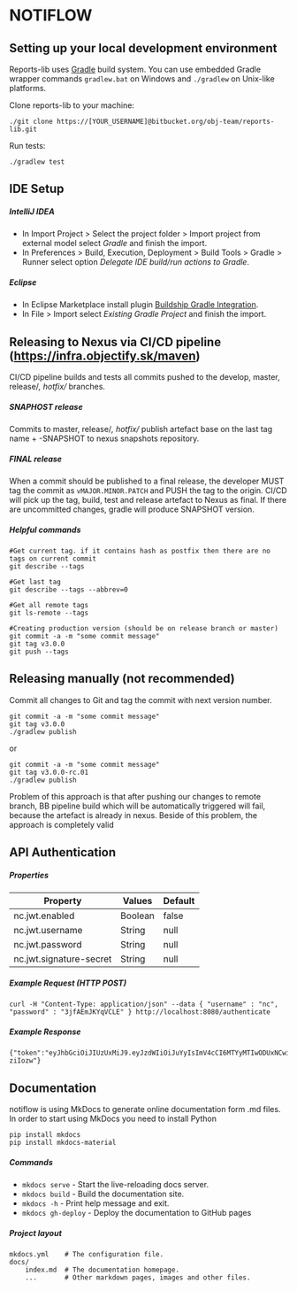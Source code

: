 # NOTIFLOW

## Setting up your local development environment

Reports-lib uses [Gradle](https://gradle.org) build system. You can use embedded Gradle wrapper commands `gradlew.bat` on Windows and `./gradlew` on Unix-like platforms.

Clone reports-lib to your machine:

```
./git clone https://[YOUR_USERNAME]@bitbucket.org/obj-team/reports-lib.git
```

Run tests:

```
./gradlew test
```

## IDE Setup
##### IntelliJ IDEA

* In Import Project > Select the project folder > Import project from external model select *Gradle* and finish the import. 
* In Preferences > Build, Execution, Deployment > Build Tools > Gradle > Runner select option *Delegate IDE build/run actions to Gradle*. 

##### Eclipse

* In Eclipse Marketplace install plugin [Buildship Gradle Integration](http://marketplace.eclipse.org/content/buildship-gradle-integration).
* In File > Import select *Existing Gradle Project* and finish the import.

## Releasing to Nexus via CI/CD pipeline (https://infra.objectify.sk/maven)

CI/CD pipeline builds and tests all commits pushed to the develop, master, release/*, hotfix/* branches. 

##### SNAPHOST release
Commits to master, release/*, hotfix/* publish artefact base on the last tag name + -SNAPSHOT to nexus snapshots repository.

##### FINAL release
When a commit should be published to a final release, the developer MUST tag the commit as `vMAJOR.MINOR.PATCH` and PUSH the tag to the origin. 
CI/CD will pick up the tag, build, test and release artefact to Nexus as final. If there are uncommitted changes, gradle will produce SNAPSHOT version. 

##### Helpful commands

```
#Get current tag. if it contains hash as postfix then there are no tags on current commit 
git describe --tags 					

#Get last tag
git describe --tags --abbrev=0		

#Get all remote tags
git ls-remote --tags

#Creating production version (should be on release branch or master)
git commit -a -m "some commit message"
git tag v3.0.0 
git push --tags

```

## Releasing manually (not recommended)

Commit all changes to Git and tag the commit with next version number. 

```
git commit -a -m "some commit message"
git tag v3.0.0 
./gradlew publish
```

or

```
git commit -a -m "some commit message"
git tag v3.0.0-rc.01
./gradlew publish
```

Problem of this approach is that after pushing our changes to remote branch, BB pipeline build which will be automatically triggered will fail, because the artefact is already in nexus. Beside of this problem, the approach is completely valid


## API Authentication

##### Properties

| Property                | Values                  | Default |
|-------------------------|-------------------------|---------|
| nc.jwt.enabled          | Boolean                 | false   |
| nc.jwt.username         | String                  | null    |
| nc.jwt.password         | String                  | null    |
| nc.jwt.signature-secret | String                  | null    |

##### Example Request (HTTP POST)

```
curl -H "Content-Type: application/json" --data { "username" : "nc", "password" : "3jfAEmJKYqVCLE" } http://localhost:8080/authenticate
```

##### Example Response

```
{"token":"eyJhbGciOiJIUzUxMiJ9.eyJzdWIiOiJuYyIsImV4cCI6MTYyMTIwODUxNCwiaWF0IjoxNjIxMTkwNTE0fQ.Se6yitIkVvbyVkWZIZk8Vxpr_Gp0L9uONW9ErideekzKlQUfogSfdqVz7LPGAZcZR2JK0OiYsjRSQq5-ziIozw"}
```

## Documentation

notiflow is using MkDocs to generate online documentation form .md files. In order to start using MkDocs you need to install Python

```
pip install mkdocs
pip install mkdocs-material
```

##### Commands

* `mkdocs serve` - Start the live-reloading docs server.
* `mkdocs build` - Build the documentation site.
* `mkdocs -h` - Print help message and exit.
* `mkdocs gh-deploy` - Deploy the documentation to GitHub pages

##### Project layout

    mkdocs.yml    # The configuration file.
    docs/
        index.md  # The documentation homepage.
        ...       # Other markdown pages, images and other files.

